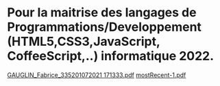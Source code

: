 # Pour la maitrise des langages de Programmations/Developpement (HTML5,CSS3,JavaScript, CoffeeScript,..) informatique 2022.
[GAUGLIN_Fabrice_335201072021 171333.pdf](https://github.com/fabricegauglin/enplois/files/9276912/GAUGLIN_Fabrice_335201072021.171333.pdf)
[mostRecent-1.pdf](https://github.com/fabricegauglin/enplois/files/9276914/mostRecent-1.pdf)
